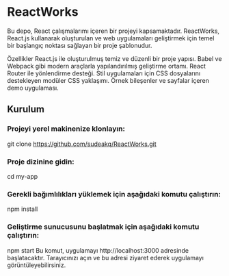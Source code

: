 # ReactWorks
Bu depo, React çalışmalarımı içeren bir projeyi kapsamaktadır. ReactWorks, React.js kullanarak oluşturulan ve web uygulamaları geliştirmek için temel bir başlangıç noktası sağlayan bir proje şablonudur.

Özellikler
React.js ile oluşturulmuş temiz ve düzenli bir proje yapısı.
Babel ve Webpack gibi modern araçlarla yapılandırılmış geliştirme ortamı.
React Router ile yönlendirme desteği.
Stil uygulamaları için CSS dosyalarını destekleyen modüler CSS yaklaşımı.
Örnek bileşenler ve sayfalar içeren demo uygulaması.
## Kurulum
### Projeyi yerel makinenize klonlayın:
git clone https://github.com/sudeakq/ReactWorks.git
### Proje dizinine gidin:
cd my-app
### Gerekli bağımlılıkları yüklemek için aşağıdaki komutu çalıştırın:
npm install
### Geliştirme sunucusunu başlatmak için aşağıdaki komutu çalıştırın:
npm start
Bu komut, uygulamayı http://localhost:3000 adresinde başlatacaktır. Tarayıcınızı açın ve bu adresi ziyaret ederek uygulamayı görüntüleyebilirsiniz.
